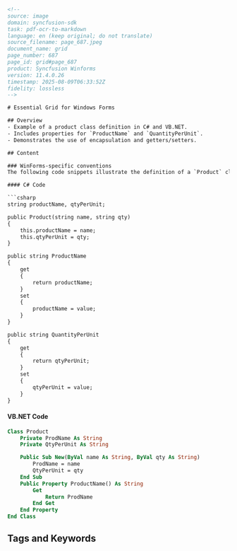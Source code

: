 ```html
<!-- 
source: image
domain: syncfusion-sdk
task: pdf-ocr-to-markdown
language: en (keep original; do not translate)
source_filename: page_687.jpeg
document_name: grid
page_number: 687
page_id: grid#page_687
product: Syncfusion Winforms
version: 11.4.0.26
timestamp: 2025-08-09T06:33:52Z
fidelity: lossless
-->

# Essential Grid for Windows Forms

## Overview
- Example of a product class definition in C# and VB.NET.
- Includes properties for `ProductName` and `QuantityPerUnit`.
- Demonstrates the use of encapsulation and getters/setters.

## Content

### WinForms-specific conventions
The following code snippets illustrate the definition of a `Product` class in both C# and VB.NET, showcasing properties for product name and quantity per unit.

#### C# Code

```csharp
string productName, qtyPerUnit;

public Product(string name, string qty)
{
    this.productName = name;
    this.qtyPerUnit = qty;
}

public string ProductName
{
    get
    {
        return productName;
    }
    set
    {
        productName = value;
    }
}

public string QuantityPerUnit
{
    get
    {
        return qtyPerUnit;
    }
    set
    {
        qtyPerUnit = value;
    }
}
```

#### VB.NET Code

```vb
Class Product
    Private ProdName As String
    Private QtyPerUnit As String

    Public Sub New(ByVal name As String, ByVal qty As String)
        ProdName = name
        QtyPerUnit = qty
    End Sub
    Public Property ProductName() As String
        Get
            Return ProdName
        End Get
    End Property
End Class
```

## Tags and Keywords
<!-- tags: [WinForms, C#, VB.NET, class, property, getter, setter] keywords: [product class, quantity per unit, encapsulation, getters, setters] -->
``` 
